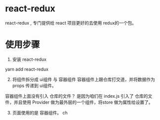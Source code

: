 # react-redux

react-redux , 专门提供给 react 项目更好的去使用 redux的一个包。

# 使用步骤

1. 安装 react-redux

  yarn add react-redux

2. 将组件拆分成 ui组件 与 容器组件
  容器组件上跟仓库打交道，并将数据作为 props 传递到 ui组件。

  容器组件上面没有引入 仓库的文件？
  是因为咱们在 index.js 引入了 仓库的文件，并且使用 Provider 做为最外层的一个组件，将store 做为属性给设置了。

3. 页面使用的是 容器组件。
ch
